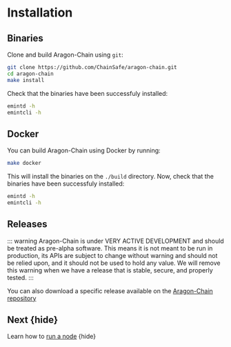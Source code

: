 <!--
order: 1
-->

# Installation

## Binaries

Clone and build Aragon-Chain using `git`:

```bash
git clone https://github.com/ChainSafe/aragon-chain.git
cd aragon-chain
make install
```

Check that the binaries have been successfuly installed:

```bash
emintd -h
emintcli -h
```

## Docker

You can build Aragon-Chain using Docker by running:

```bash
make docker
```

This will install the binaries on the `./build` directory. Now, check that the binaries have been
successfuly installed:

```bash
emintd -h
emintcli -h
```

## Releases

::: warning
Aragon-Chain is under VERY ACTIVE DEVELOPMENT and should be treated as pre-alpha software. This means it is not meant to be run in production, its APIs are subject to change without warning and should not be relied upon, and it should not be used to hold any value. We will remove this warning when we have a release that is stable, secure, and properly tested.
:::

You can also download a specific release available on the [Aragon-Chain repository](https://github.com/ChainSafe/aragon-chain/releases)

## Next {hide}

Learn how to [run a node](./.run_node.md) {hide}
